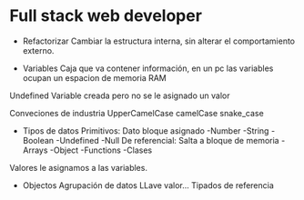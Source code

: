 # Full stack web developer

- Refactorizar
Cambiar la estructura interna, sin alterar el comportamiento externo.

* Variables
Caja que va contener información, en un pc las
variables ocupan un espacion de memoria RAM

Undefined
Variable creada pero no se le asignado un valor

Conveciones de industria
UpperCamelCase
camelCase
snake_case

* Tipos de datos
Primitivos: Dato bloque asignado
-Number
-String
-Boolean
-Undefined
-Null
De referencial: Salta a bloque de memoria
-Arrays
-Object
-Functions
-Clases

Valores le asignamos a las variables.

* Objectos
Agrupación de datos
LLave valor...
Tipados de referencia 

